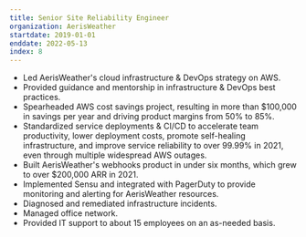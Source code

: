 ```yaml
---
title: Senior Site Reliability Engineer
organization: AerisWeather
startdate: 2019-01-01
enddate: 2022-05-13
index: 8
---
```


* Led AerisWeather's cloud infrastructure & DevOps strategy on AWS.
* Provided guidance and mentorship in infrastructure & DevOps best practices.
* Spearheaded AWS cost savings project, resulting in more
  than $100,000 in savings per year and driving product margins
  from 50% to 85%.
* Standardized service deployments & CI/CD to accelerate team
  productivity, lower deployment costs, promote self-healing
  infrastructure, and improve service reliability to over 99.99%
  in 2021, even through multiple widespread AWS outages.
* Built AerisWeather's webhooks product in under six months,
  which grew to over $200,000 ARR in 2021.
* Implemented Sensu and integrated with PagerDuty to provide
  monitoring and alerting for AerisWeather resources.
* Diagnosed and remediated infrastructure incidents.
* Managed office network.
* Provided IT support to about 15 employees on an as-needed basis.
